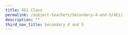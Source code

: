 ```yaml
---
title: 4E1 Class
permalink: /subject-teachers/Secondary-4-and-5/4E1/
description: ""
third_nav_title: Secondary 4 and 5
---
```

